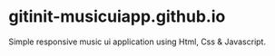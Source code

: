 # gitinit-musicuiapp.github.io
Simple responsive music ui application using Html, Css &amp; Javascript.
